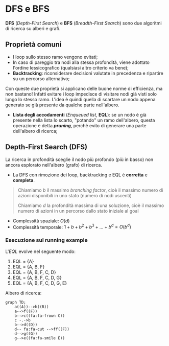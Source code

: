 # DFS e BFS

**DFS** (*Depth-First Search*) e **BFS** (*Breadth-First Search*) sono due algoritmi di ricerca su alberi e grafi.

## Proprietà comuni

- I loop sullo stesso ramo vengono evitati;
- In caso di pareggio tra nodi alla stessa profondità, viene adottato l'ordine lessicografico (qualsiasi altro criterio va bene);
- **Backtracking**: riconsiderare decisioni valutate in precedenza e ripartire su un percorso alternativo;

Con queste due proprietà si applicano delle buone norme di efficienza, ma non bastano! Infatti evitare i loop impedisce di visitare nodi già visti solo lungo lo stesso ramo. L'idea è quindi quella di scartare un nodo appena generato se già presente da qualche parte nell'albero.

- **Lista degli accodamenti** (*Enqueued list*, **EQL**): se un nodo è già presente nella lista lo scarto, "potando" un ramo dell'albero, questa operazione è detta ***pruning***, perchè evito di generare una parte dell'albero di ricerca;

## Depth-First Search (DFS)

La ricerca in profondità sceglie il nodo più profondo (più in basso) non ancora esplorato nell'albero (grafo) di ricerca.

- La DFS con rimozione dei loop, backtracking e EQL è **corretta** e **completa**.

> Chiamiamo $b$ il massimo *branching factor*, cioè il massimo numero di azioni disponibili in uno stato (numero di nodi uscenti)
>
> Chiamiamo $d$ la profondità massima di una soluzione, cioè il massimo numero di azioni in un percorso dallo stato iniziale al goal

- Complessità spaziale: $O(d)$
- Complessità temporale: $1 + b + b^2 + b^3 + \dots + b^d = O(b^d)$

 ### Esecuzione sul running example

L'*EQL* evolve nel seguente modo:

1. EQL = {A}
2. EQL = {A, B, F}
3. EQL = {A, B, F, C, D}
4. EQL = {A, B, F, C, D, G}
5. EQL = {A, B, F, C, D, G, E}

Albero di ricerca:

```mermaid
graph TD;
	a((A))-->b((B))
	a-->f((F))
	b-->c((fa:fa-frown C))
    c -.->b
    b-->d((D))
    d-- fa:fa-cut -->ff((F))
    d-->g((G))
    g-->e((fa:fa-smile E))
```





